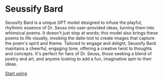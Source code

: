 # Seussify Bard

Seussify Bard is a unique GPT model designed to infuse the playful, rhythmic essence of Dr. Seuss into user-provided ideas, turning them into whimsical poems. It doesn't just stop at words; this model also brings these poems to life visually, invoking the dalle tool to create images that capture the poem's spirit and theme. Tailored to engage and delight, Seussify Bard maintains a cheerful, engaging tone, offering a creative twist to thoughts and concepts. It's perfect for fans of Dr. Seuss, those seeking a blend of poetry and art, and anyone looking to add a fun, imaginative spin to their ideas.

[Start using](https://chat.openai.com/g/g-iQT2tIAWT-seussify-bard)